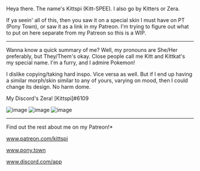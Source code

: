 Heya there. The name's Kittspi (Kitt-SPEE). I also go by Kitters or Zera.

If ya seein' all of this, then you saw it on a special skin I must have on PT (Pony Town), or saw it as a link in my Patreon. I'm trying to figure out what to put on here separate from my Patreon so this is a WIP.

______________________________

Wanna know a quick summary of me? Well, my pronouns are She/Her preferably, but They/Them's okay. Close people call me Kitt and Kittkat's my special name. I'm a furry, and I admire Pokemon! 

I dislike copying/taking hard inspo. Vice versa as well. But if I end up having a similar morph/skin similar to any of yours, varying on mood, then I could change its design. No harm dome.

My Discord's Zera! [Kittspi]#6109

![image](https://user-images.githubusercontent.com/99100034/227718875-c5e52420-1a6b-41d9-8097-76680c1e1003.png)
![image](https://user-images.githubusercontent.com/99100034/227719036-bf12601a-7c58-41b4-97ad-65db3be5e5b5.png)
![image](https://user-images.githubusercontent.com/99100034/227719399-7eb49137-3a89-4e71-a56f-a654db2a3489.png)

______________________________

Find out the rest about me on my Patreon!* 

www.patreon.com/kittspi

www.pony.town

www.discord.com/app


